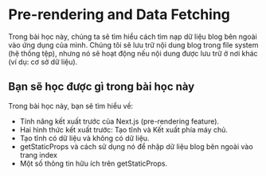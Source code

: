 # Pre-rendering and Data Fetching

Trong bài học này, chúng ta sẽ tìm hiểu cách tìm nạp dữ liệu blog bên ngoài vào ứng dụng của mình. Chúng tôi sẽ lưu trữ nội dung blog trong file system (hệ thống tệp), nhưng nó sẽ hoạt động nếu nội dung được lưu trữ ở nơi khác (ví dụ: cơ sở dữ liệu).
## Bạn sẽ học được gì trong bài học này
Trong bài học này, bạn sẽ tìm hiểu về: 
- Tính năng kết xuất trước của Next.js (pre-rendering feature).
- Hai hình thức kết xuất trước: Tạo tĩnh và Kết xuất phía máy chủ. 
- Tạo tĩnh có dữ liệu và không có dữ liệu.
- getStaticProps và cách sử dụng nó để nhập dữ liệu blog bên ngoài vào trang index
- Một số thông tin hữu ích trên getStaticProps.


